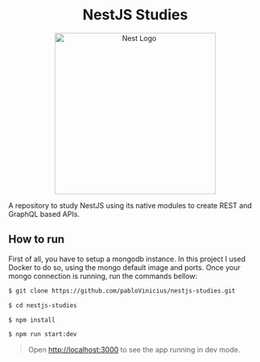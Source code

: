 <h1 align="center">
  NestJS Studies
</h1>

<p align="center">
  <a href="http://nestjs.com/" target="blank"><img src="https://nestjs.com/img/logo_text.svg" width="320" alt="Nest Logo" /></a>
</p>

A repository to study NestJS using its native modules to create REST and GraphQL based APIs.

## How to run

First of all, you have to setup a mongodb instance. In this project I used Docker to do so, using the mongo default image and ports. Once your mongo connection is running, run the commands bellow:

```bash
$ git clone https://github.com/pabloVinicius/nestjs-studies.git

$ cd nestjs-studies

$ npm install

$ npm run start:dev
```

> Open [http://localhost:3000](http://localhost:3000) to see the app running in dev mode.<br>

